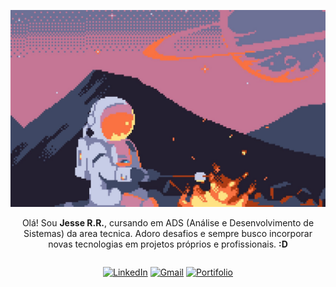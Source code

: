 ![alt text](astronaut-1757802428660-4845.jpg)

<div style="max-width: 600px; margin: auto;">
    <p style="text-align: center">
        Olá! Sou <strong>Jesse R.R.</strong>, cursando em ADS (Análise e Desenvolvimento de Sistemas) da area tecnica. Adoro desafios e sempre busco incorporar novas tecnologias em projetos     próprios e profissionais. <strong>:D</strong>
    </p>
</div>

<div style="justify-content: center; display: flex; gap: 2px">

[![LinkedIn](https://img.shields.io/badge/LinkedIn-ffffff?style=for-the-badge&logo=linkedin&logoColor=0A66C2)](https://www.linkedin.com/in/jesse-rr)
[![Gmail](https://img.shields.io/badge/Gmail-ffffff?style=for-the-badge&color=ffffff&labelColor=ffffff)](mailto:jessericardorogerio@gmail.com)
[![Portifolio](https://img.shields.io/badge/Portifolio-ffffff?style=for-the-badge&color=ffffff&labelColor=ffffff)](./)
</div>

